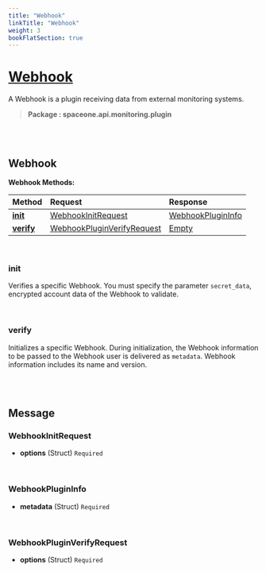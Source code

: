 ```yaml
---
title: "Webhook"
linkTitle: "Webhook"
weight: 3
bookFlatSection: true
---
```

# [Webhook](#Webhook)
A Webhook is a plugin receiving data from external monitoring systems.


>  **Package : spaceone.api.monitoring.plugin**

<br>
<br>

## Webhook





**Webhook Methods:**


| Method | Request | Response |
| :----- | :-------- | :-------- |
| [**init**](./Webhook#init) | [WebhookInitRequest](Webhook#webhookinitrequest) | [WebhookPluginInfo](./Webhook#webhookplugininfo) |
| [**verify**](./Webhook#verify) | [WebhookPluginVerifyRequest](Webhook#webhookpluginverifyrequest) | [Empty](./Webhook#empty) |



    
<br>

### init

Verifies a specific Webhook. You must specify the parameter `secret_data`, encrypted account data of the Webhook to validate.








    
<br>

### verify

Initializes a specific Webhook. During initialization, the Webhook information to be passed to the Webhook user is delivered as `metadata`. Webhook information includes its name and version.








    


<br>
<br>

## Message



### WebhookInitRequest
* **options** (Struct)  `Required` 

    <br>

### WebhookPluginInfo
* **metadata** (Struct)  `Required` 

    <br>

### WebhookPluginVerifyRequest
* **options** (Struct)  `Required` 

    <br>
